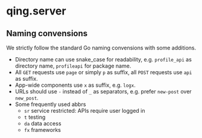 # qing.server

## Naming convensions

We strictly follow the standard Go naming convensions with some additions.

- Directory name can use snake_case for readability, e.g. `profile_api` as directory name, `profileapi` for package name.
- All `GET` requests use `page` or simply `p` as suffix, all `POST` requests use `api` as suffix.
- App-wide components use `x` as suffix, e.g. `logx`.
- URLs should use `-` instead of `_` as separators, e.g. prefer `new-post` over `new_post`.
- Some frequently used abbrs
  - `sr` service restricted: APIs require user logged in
  - `t` testing
  - `da` data access
  - `fx` frameworks

